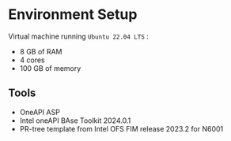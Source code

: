 # Environment Setup

Virtual machine running `Ubuntu 22.04 LTS` :
  * 8 GB of RAM 
  * 4 cores
  * 100 GB of memory

## Tools <a name="tool"></a>

* OneAPI ASP
* Intel oneAPI BAse Toolkit 2024.0.1
* PR-tree template from Intel OFS FIM release 2023.2 for N6001
